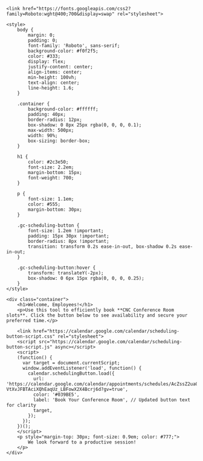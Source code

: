 <!DOCTYPE html>
<html lang="en">
<head>
    <meta charset="UTF-8">
    <meta name="viewport" content="width=device-width, initial-scale=1.0">
    <title>CNC Conference Room - Book a Slot</title>
    <link rel="icon" href="favicon.ico" type="image/x-icon">

    <link href="https://fonts.googleapis.com/css2?family=Roboto:wght@400;700&display=swap" rel="stylesheet">

    <style>
        body {
            margin: 0;
            padding: 0;
            font-family: 'Roboto', sans-serif;
            background-color: #f0f2f5;
            color: #333;
            display: flex;
            justify-content: center;
            align-items: center;
            min-height: 100vh;
            text-align: center;
            line-height: 1.6;
        }

        .container {
            background-color: #ffffff;
            padding: 40px;
            border-radius: 12px;
            box-shadow: 0 8px 25px rgba(0, 0, 0, 0.1);
            max-width: 500px;
            width: 90%;
            box-sizing: border-box;
        }

        h1 {
            color: #2c3e50;
            font-size: 2.2em;
            margin-bottom: 15px;
            font-weight: 700;
        }

        p {
            font-size: 1.1em;
            color: #555;
            margin-bottom: 30px;
        }

        .gc-scheduling-button {
            font-size: 1.2em !important;
            padding: 15px 30px !important;
            border-radius: 8px !important;
            transition: transform 0.2s ease-in-out, box-shadow 0.2s ease-in-out;
        }

        .gc-scheduling-button:hover {
            transform: translateY(-2px);
            box-shadow: 0 6px 15px rgba(0, 0, 0, 0.25);
        }
    </style>
</head>
<body>

    <div class="container">
        <h1>Welcome, Employees!</h1>
        <p>Use this tool to efficiently book **CNC Conference Room slots**. Click the button below to see availability and secure your preferred time.</p>

        <link href="https://calendar.google.com/calendar/scheduling-button-script.css" rel="stylesheet">
        <script src="https://calendar.google.com/calendar/scheduling-button-script.js" async></script>
        <script>
        (function() {
          var target = document.currentScript;
          window.addEventListener('load', function() {
            calendar.schedulingButton.load({
              url: 'https://calendar.google.com/calendar/appointments/schedules/AcZssZ2ua06LyvKlQzoG2ELGuqVraDJc36NWPhHOfZzM-VtXvJFBTAciXQhEaqUz_LBFowX2X4Bcrj6d?gv=true',
              color: '#039BE5',
              label: 'Book Your Conference Room', // Updated button text for clarity
              target,
            });
          });
        })();
        </script>
        <p style="margin-top: 30px; font-size: 0.9em; color: #777;">
            We look forward to a productive session!
        </p>
    </div>

</body>
</html>
